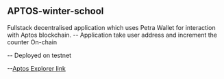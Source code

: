 ## APTOS-winter-school

Fullstack decentralised application which uses Petra Wallet for interaction with Aptos blockchain.
-- Application take user address and increment the counter On-chain 

-- Deployed on testnet 

--[Aptos Explorer link](https://explorer.aptoslabs.com/account/0xeb82587faa0e7ba632c4c0ffd640c6821c42a4fa632b7a1061a6d7357bc27e53/transactions?network=testnet)